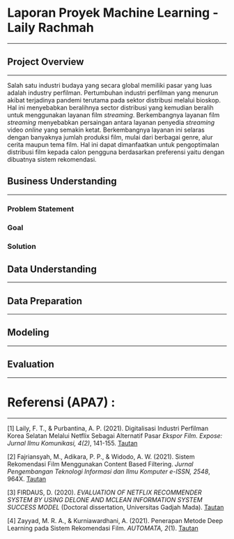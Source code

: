 # Laporan Proyek Machine Learning - Laily Rachmah
---

## Project Overview
---
Salah satu industri budaya yang secara global memiliki pasar yang luas adalah industry perfilman. Pertumbuhan industri perfilman yang menurun akibat terjadinya pandemi terutama pada sektor distribusi melalui bioskop. Hal ini menyebabkan beralihnya sector distribusi yang kemudian beralih untuk menggunakan layanan film _streaming_. 
Berkembangnya layanan film _streaming_ menyebabkan persaingan antara layanan penyedia _streaming_ video _online_ yang semakin ketat. Berkembangnya layanan ini selaras dengan banyaknya jumlah produksi film, mulai dari berbagai genre, alur cerita maupun tema film. Hal ini dapat dimanfaatkan untuk pengoptimalan distribusi film kepada calon pengguna berdasarkan preferensi yaitu dengan dibuatnya sistem rekomendasi. 



## Business Understanding
---

### Problem Statement

### Goal

### Solution


## Data Understanding
---


## Data Preparation
---


## Modeling
---


## Evaluation
---


# Referensi (APA7)  :
---
[1] Laily, F. T., & Purbantina, A. P. (2021). Digitalisasi Industri Perfilman Korea Selatan Melalui Netflix Sebagai Alternatif Pasar _Ekspor Film. Expose: Jurnal Ilmu Komunikasi, 4(2)_, 141-155. [Tautan](http://e-journal.president.ac.id/presunivojs/index.php/EXPOSE/article/view/1494)

[2] Fajriansyah, M., Adikara, P. P., & Widodo, A. W. (2021). Sistem Rekomendasi Film Menggunakan Content Based Filtering. _Jurnal Pengembangan Teknologi Informasi dan Ilmu Komputer e-ISSN, 2548_, 964X. [Tautan](http://j-ptiik.ub.ac.id/index.php/j-ptiik/article/download/9163/4159)

[3] FIRDAUS, D. (2020). _EVALUATION OF NETFLIX RECOMMENDER SYSTEM BY USING DELONE AND MCLEAN INFORMATION SYSTEM SUCCESS MODEL_ (Doctoral dissertation, Universitas Gadjah Mada). [Tautan](http://etd.repository.ugm.ac.id/penelitian/detail/196994)

[4] Zayyad, M. R. A., & Kurniawardhani, A. (2021). Penerapan Metode Deep Learning pada Sistem Rekomendasi Film. _AUTOMATA, 2_(1). [Tautan](https://journal.uii.ac.id/AUTOMATA/article/view/17426)
